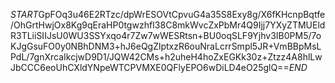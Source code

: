 $START$GpFOq3u46E2RTzc/dpWrESOVtCpvuG4a35S8Exy8g/X6fKHcnpBqtfe/OhGrtHwjOx8Kg9qEraHP0tgwzhfI38C8mkWvcZxPbMr4Q9Ijj7YXyZTMUEldR3TLiiSIIJsU0WU3SSYxqo4r7Zw7wWESRtsn+BU0oqSLF9Yjhv3IB0PM5/7oKJgGsuFO0y0NBhDNM3+hJ6eQgZlptxzR6ouNraLcrrSmpl5JR+VmBBpMsLPdL/7gnXrcaIkcjwD9D1/JQW42CMs+h2uheH4hoZxEGKk30z+Ztzz4A8hlLwJbCCC6eoUhCXldYNpeWTCPVMXE0QFlyEPO6wDiLD4eO25glQ==$END$